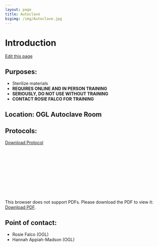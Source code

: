 ```yaml
---
layout: page
title: Autoclave
bigimg: /img/Autoclave.jpg
---
```

# Introduction

[Edit this page](https://github.com/NUMSC-CoreFacility/sharedLabSpace/blob/gh-pages/autoclave.md)

## Purposes:
- Sterilize materials
- **REQUIRES ONLINE AND IN PERSON TRAINING**
- **SERIOUSLY, DO NOT USE WITHOUT TRAINING**
- **CONTACT ROSIE FALCO FOR TRAINING**

## Location: OGL Autoclave Room

## Protocols: 

[Download Protocol](https://raw.githubusercontent.com/NUMSC-CoreFacility/sharedLabSpace/gh-pages/protocols/AutoclaveProtocol_11July2019.pdf)

<object data="https://numsc-corefacility.github.io/sharedLabSpace/protocols/AutoclaveProtocol_11July2019.pdf" type="application/pdf" width="700px" height="700px">
    <embed src="https://numsc-corefacility.github.io/sharedLabSpace/protocols/AutoclaveProtocol_11July2019.pdf">
        <p>This browser does not support PDFs. Please download the PDF to view it: <a href="https://raw.githubusercontent.com/NUMSC-CoreFacility/sharedLabSpace/gh-pages/protocols/AutoclaveProtocol_11July2019.pdf">Download PDF</a>.</p>
    </object>

## Point of contact: 
- Rosie Falco (OGL)
- Hannah Appiah-Madson (OGL)


